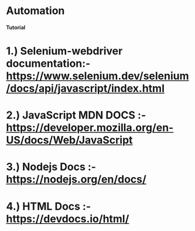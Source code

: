 # Automation
#### Tutorial
# 1.) Selenium-webdriver documentation:- https://www.selenium.dev/selenium/docs/api/javascript/index.html
# 2.) JavaScript MDN DOCS :- https://developer.mozilla.org/en-US/docs/Web/JavaScript 
# 3.) Nodejs Docs :- https://nodejs.org/en/docs/
# 4.) HTML Docs :- https://devdocs.io/html/